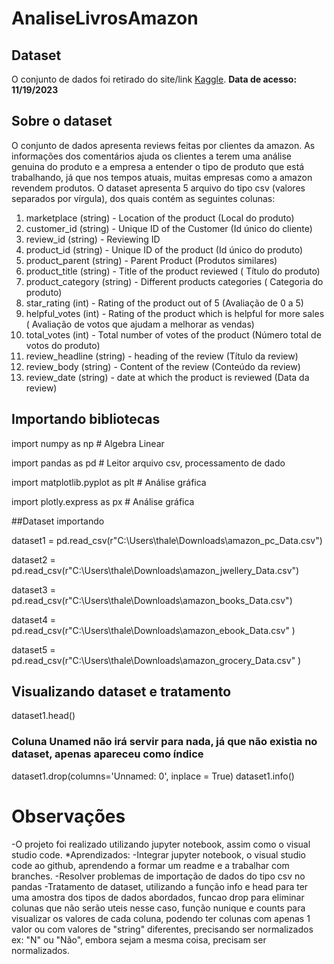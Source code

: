 # AnaliseLivrosAmazon
## Dataset
O conjunto de dados foi retirado do site/link [Kaggle](https://www.kaggle.com/datasets/anushabellam/amazon-reviews-dataset).
**Data de acesso: 11/19/2023**
## Sobre o dataset
O conjunto de dados apresenta reviews feitas por clientes da amazon. As informações dos comentários ajuda os clientes a terem uma análise genuina do produto e a empresa a entender o tipo de produto que está trabalhando, já que nos tempos atuais, muitas empresas como a amazon revendem produtos.
O dataset apresenta 5 arquivo do tipo csv (valores separados por vírgula), dos quais contém as seguintes colunas:
1. marketplace (string) - Location of the product (Local do produto)
1. customer_id (string) - Unique ID of the Customer (Id único do cliente)
1. review_id (string) - Reviewing ID 
1. product_id (string) - Unique ID of the product (Id único do produto)
1. product_parent (string) - Parent Product (Produtos similares)
1. product_title (string) - Title of the product reviewed ( Título do produto)
1. product_category (string) - Different products categories ( Categoria do produto)
1. star_rating (int) - Rating of the product out of 5 (Avaliação de 0 a 5)
1. helpful_votes (int) - Rating of the product which is helpful for more sales ( Avaliação de votos que ajudam a melhorar as vendas)
1. total_votes (int) - Total number of votes of the product (Número total de votos do produto)
1. review_headline (string) - heading of the review (Título da review)
1. review_body (string) - Content of the review (Conteúdo da review)
1. review_date (string) - date at which the product is reviewed (Data da review)
## Importando bibliotecas

import numpy as np # Algebra Linear

import pandas as pd # Leitor arquivo csv, processamento de dado

import matplotlib.pyplot as plt # Análise gráfica

import plotly.express as px # Análise gráfica

##Dataset importando

dataset1 = pd.read_csv(r"C:\Users\thale\Downloads\amazon_pc_Data.csv")

dataset2 = pd.read_csv(r"C:\Users\thale\Downloads\amazon_jwellery_Data.csv")

dataset3 = pd.read_csv(r"C:\Users\thale\Downloads\amazon_books_Data.csv")

dataset4 = pd.read_csv(r"C:\Users\thale\Downloads\amazon_ebook_Data.csv" )

dataset5 = pd.read_csv(r"C:\Users\thale\Downloads\amazon_grocery_Data.csv" )


## Visualizando dataset e tratamento
dataset1.head()

### Coluna Unamed não irá servir para nada, já que não existia no dataset, apenas apareceu como índice
dataset1.drop(columns='Unnamed: 0', inplace = True)
dataset1.info()

# Observações
-O projeto foi realizado utilizando jupyter notebook, assim como o visual studio code.
*Aprendizados:
-Integrar jupyter notebook, o visual studio code ao github, aprendendo a formar um readme e a trabalhar com branches.
-Resolver problemas de importação de dados do tipo csv no pandas
-Tratamento de dataset, utilizando a função info e head para ter uma amostra dos tipos de dados abordados, funcao drop para eliminar colunas que não serão uteis nesse caso, função nunique e counts para visualizar os valores de cada coluna, podendo ter colunas com apenas 1 valor ou com valores de "string" diferentes, precisando ser normalizados ex: "N" ou "Não", embora sejam a mesma coisa, precisam ser normalizados.


